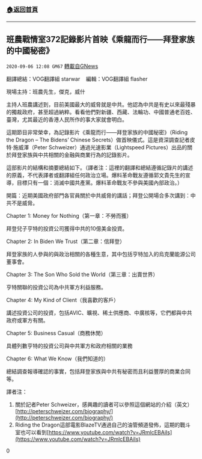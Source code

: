 ###  [:house:返回首頁](https://github.com/ourhimalayas/txt)
---

## 班農戰情室372記錄影片首映《乘龍而行——拜登家族的中國秘密》
`2020-09-06 12:08 GM67` [轉載自GNews](https://gnews.org/zh-hant/337545/)

翻譯總結：VOG翻譯組 starwar    編輯：VOG翻譯組 flasher



現場主持：班農先生，傑克，威什

主持人班農講述到，目前美國最大的威脅就是中共。他認為中共是有史以來最殘暴的獨裁政府，甚至超過納粹。看看他們對新疆、西藏、法輪功、中國普通老百姓、臺灣，尤其最近的香港人民所作的事大家就會明白。

這期節目非常榮幸，為記錄影片《乘龍而行——拜登家族的中國秘密》（Riding the Dragon – The Bidens’ Chinese Secrets）做首映儀式。這是資深調查記者皮特·施威澤（Peter Schweizer）通過光速影業（Lightspeed Pictures）出品的關於拜登家族與中共相關的金融與商業行為的記錄影片。

這部影片的結構和摘要總結如下。（譯者注：這裡的翻譯和總結遵循記錄片的講述的原義，不代表譯者或翻譯組任何政治立場。爆料革命戰友遵循郭文貴先生的宣導，目標只有一個：消滅中國共產黨。爆料革命戰友不參與美國內部政治。）

開篇：近期美國政府部門各官員關於中共威脅的講話；拜登公開場合多次講到：中共不是威脅。

Chapter 1: Money for Nothing（第一章：不勞而獲）

拜登兒子亨特的投資公司獲得中共的10億美金投資。

Chapter 2: In Biden We Trust（第二章：信拜登）

拜登家族的人參與的與政治相關的各種生意，其中包括亨特加入的烏克蘭能源公司董事會。

Chapter 3: The Son Who Sold the World（第三章：出賣世界）

亨特關聯的投資公司為中共軍方利益服務。

Chapter 4: My Kind of Client（我喜歡的客戶）

講述投資公司的投資，包括AVIC、曠視、稀土供應商、中廣核等，它們都與中共政府或軍方有關。

Chapter 5: Business Casual（商務休閒）

具體列數亨特的投資公司與中共軍方和政府相關的業務

Chapter 6: What We Know（我們知道的）

總結調查報導確認的事實，包括拜登家族與中共有秘密而且利益豐厚的商業合同等。

譯者注：

1. 關於記者Peter Schweizer，感興趣的讀者可以參照這個網站的介紹（英文）[http://peterschweizer.com/biography/](http://peterschweizer.com/biography/)
2. Riding the Dragon這部電影BlazeTV通過自己的油管頻道發佈，這期的戰斗室也可以看到[https://www.youtube.com/watch?v=JRmlcEBAiIs](https://www.youtube.com/watch?v=JRmlcEBAiIs)


0
